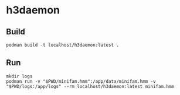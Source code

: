 # h3daemon

## Build

```
podman build -t localhost/h3daemon:latest .
```

## Run

```
mkdir logs
podman run -v "$PWD/minifam.hmm":/app/data/minifam.hmm -v "$PWD/logs:/app/logs" --rm localhost/h3daemon:latest minifam.hmm
```
